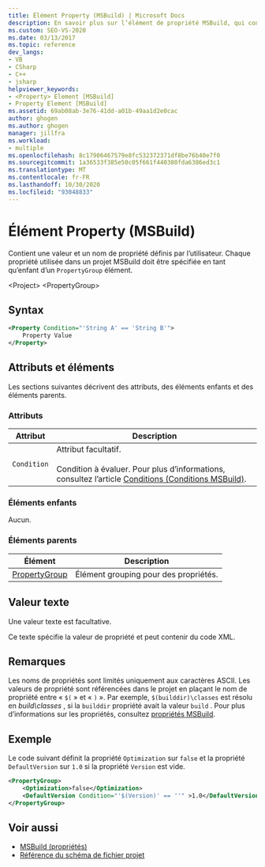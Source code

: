 ```yaml
---
title: Élément Property (MSBuild) | Microsoft Docs
description: En savoir plus sur l’élément de propriété MSBuild, qui contient un nom et une valeur de propriété définis par l’utilisateur qui doivent être spécifiés en tant qu’enfant d’un élément PropertyGroup.
ms.custom: SEO-VS-2020
ms.date: 03/13/2017
ms.topic: reference
dev_langs:
- VB
- CSharp
- C++
- jsharp
helpviewer_keywords:
- <Property> Element [MSBuild]
- Property Element [MSBuild]
ms.assetid: 69ab08ab-3e76-41dd-a01b-49aa1d2e0cac
author: ghogen
ms.author: ghogen
manager: jillfra
ms.workload:
- multiple
ms.openlocfilehash: 8c17906467579e8fc532372371df8be76b40e7f0
ms.sourcegitcommit: 1a36533f385e50c05f661f440380fda6386ed3c1
ms.translationtype: MT
ms.contentlocale: fr-FR
ms.lasthandoff: 10/30/2020
ms.locfileid: "93048833"
---
```

# <a name="property-element-msbuild"></a>Élément Property (MSBuild)

Contient une valeur et un nom de propriété définis par l’utilisateur. Chaque propriété utilisée dans un projet MSBuild doit être spécifiée en tant qu’enfant d’un `PropertyGroup` élément.

 \<Project> \<PropertyGroup>

## <a name="syntax"></a>Syntax

```xml
<Property Condition="'String A' == 'String B'">
    Property Value
</Property>
```

## <a name="attributes-and-elements"></a>Attributs et éléments

 Les sections suivantes décrivent des attributs, des éléments enfants et des éléments parents.

### <a name="attributes"></a>Attributs

|Attribut|Description|
|---------------|-----------------|
|`Condition`|Attribut facultatif.<br /><br /> Condition à évaluer. Pour plus d’informations, consultez l’article [Conditions (Conditions MSBuild)](../msbuild/msbuild-conditions.md).|

### <a name="child-elements"></a>Éléments enfants

 Aucun.

### <a name="parent-elements"></a>Éléments parents

|Élément|Description|
|-------------|-----------------|
|[PropertyGroup](../msbuild/propertygroup-element-msbuild.md)|Élément grouping pour des propriétés.|

## <a name="text-value"></a>Valeur texte

 Une valeur texte est facultative.

 Ce texte spécifie la valeur de propriété et peut contenir du code XML.

## <a name="remarks"></a>Remarques

 Les noms de propriétés sont limités uniquement aux caractères ASCII. Les valeurs de propriété sont référencées dans le projet en plaçant le nom de propriété entre « `$(` » et « `)` ». Par exemple, `$(builddir)\classes` est résolu en *build\classes* , si la `builddir` propriété avait la valeur `build` . Pour plus d’informations sur les propriétés, consultez [propriétés MSBuild](../msbuild/msbuild-properties.md).

## <a name="example"></a>Exemple

 Le code suivant définit la propriété `Optimization` sur `false` et la propriété `DefaultVersion` sur `1.0` si la propriété `Version` est vide.

```xml
<PropertyGroup>
    <Optimization>false</Optimization>
    <DefaultVersion Condition="'$(Version)' == ''" >1.0</DefaultVersion>
</PropertyGroup>
```

## <a name="see-also"></a>Voir aussi

- [MSBuild (propriétés)](../msbuild/msbuild-properties.md)
- [Référence du schéma de fichier projet](../msbuild/msbuild-project-file-schema-reference.md)
